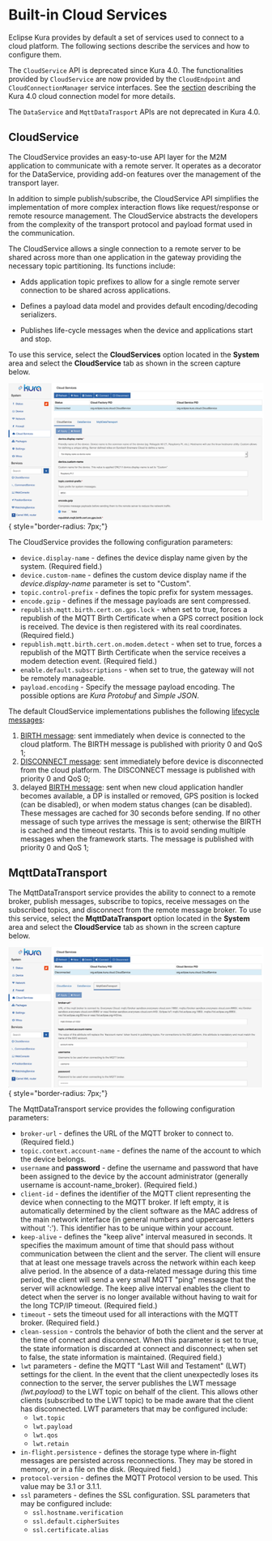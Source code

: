 # Built-in Cloud Services

Eclipse Kura provides by default a set of services used to connect to a cloud platform. The following sections describe the services and how to configure them.

The `CloudService` API is deprecated since Kura 4.0.
The functionalities provided by `CloudService` are now provided by the `CloudEndpoint` and `CloudConnectionManager` service interfaces.
See the [section](../overview/) describing the Kura 4.0 cloud connection model for more details.

The `DataService` and `MqttDataTrasport` APIs are not deprecated in Kura 4.0.

## CloudService

The CloudService provides an easy-to-use API layer for the M2M application to communicate with a remote server. It operates as a decorator for the DataService, providing add-on features over the management of the transport layer.

In addition to simple publish/subscribe, the CloudService API simplifies the implementation of more complex interaction flows like request/response or remote resource management. The CloudService abstracts the developers from the complexity of the transport protocol and payload format used in the communication.

The CloudService allows a single connection to a remote server to be shared across more than one application in the gateway providing the necessary topic partitioning. Its functions include:

- Adds application topic prefixes to allow for a single remote server connection to be shared across applications.

- Defines a payload data model and provides default encoding/decoding serializers.

- Publishes life-cycle messages when the device and applications start and stop.

To use this service, select the **CloudServices** option located in the **System** area and select the **CloudService** tab as shown in the screen capture below.

![](images/cloudService.png){ style="border-radius: 7px;"}

The CloudService provides the following configuration parameters:

- `device.display-name` - defines the device display name given by the system. (Required field.)
- `device.custom-name` - defines the custom device display name if the _device.display-name_ parameter is set to "Custom".
- `topic.control-prefix` - defines the topic prefix for system messages.
- `encode.gzip` - defines if the message payloads are sent compressed.
- `republish.mqtt.birth.cert.on.gps.lock` - when set to true, forces a republish of the MQTT Birth Certificate when a GPS correct position lock is received. The device is then registered with its real coordinates. (Required field.)
- `republish.mqtt.birth.cert.on.modem.detect` - when set to true, forces a republish of the MQTT Birth Certificate when the service receives a modem detection event. (Required field.)
- `enable.default.subscriptions` - when set to true, the gateway will not be remotely manageable.
- `payload.encoding` - Specify the message payload encoding. The possible options are _Kura Protobuf_ and _Simple JSON_.

The default CloudService implementations publishes the following [lifecycle messages](https://github.com/eclipse/kura/blob/develop/kura/org.eclipse.kura.core.cloud/src/main/java/org/eclipse/kura/core/cloud/LifecycleMessage.java):

1. [BIRTH message](https://github.com/eclipse/kura/blob/develop/kura/org.eclipse.kura.api/src/main/java/org/eclipse/kura/message/KuraBirthPayload.java): sent immediately when device is connected to the cloud platform. The BIRTH message is published with priority 0 and QoS 1;
2. [DISCONNECT message](https://github.com/eclipse/kura/blob/develop/kura/org.eclipse.kura.api/src/main/java/org/eclipse/kura/message/KuraDisconnectPayload.java): sent immediately before device is disconnected from the cloud platform. The DISCONNECT message is published with priority 0 and QoS 0;
3. delayed [BIRTH message](https://github.com/eclipse/kura/blob/develop/kura/org.eclipse.kura.api/src/main/java/org/eclipse/kura/message/KuraBirthPayload.java): sent when new cloud application handler becomes available, a DP is installed or removed, GPS position is locked (can be disabled), or when modem status changes (can be disabled). These messages are cached for 30 seconds before sending. If no other message of such type arrives the message is sent; otherwise the BIRTH is cached and the timeout restarts. This is to avoid sending multiple messages when the framework starts. The message is published with priority 0 and QoS 1;

## MqttDataTransport

The MqttDataTransport service provides the ability to connect to a remote broker, publish messages, subscribe to topics, receive messages on the subscribed topics, and disconnect from the remote message broker. To use this service, select the **MqttDataTransport** option located in the **System** area and select the **CloudService** tab as shown in the screen capture below.

![](images/mqttDataTransport.png){ style="border-radius: 7px;"}

The MqttDataTransport service provides the following configuration parameters:

- `broker-url` - defines the URL of the MQTT broker to connect to. (Required field.)
- `topic.context.account-name` - defines the name of the account to which the device belongs.
- `username` and **password** - define the username and password that have been assigned to the device by the account administrator (generally username is account-name_broker). (Required field.)
- `client-id` - defines the identifier of the MQTT client representing the device when connecting to the MQTT broker. If left empty, it is automatically determined by the client software as the MAC address of the main network interface (in general numbers and uppercase letters without ':'). This identifier has to be unique within your account.
- `keep-alive` - defines the "keep alive" interval measured in seconds. It specifies the maximum amount of time that should pass without communication between the client and the server. The client will ensure that at least one message travels across the network within each keep alive period. In the absence of a data-related message during this time period, the client will send a very small MQTT "ping" message that the server will acknowledge. The keep alive interval enables the client to detect when the server is no longer available without having to wait for the long TCP/IP timeout. (Required field.)
- `timeout` - sets the timeout used for all interactions with the MQTT broker. (Required field.)
- `clean-session` - controls the behavior of both the client and the server at the time of connect and disconnect. When this parameter is set to true, the state information is discarded at connect and disconnect; when set to false, the state information is maintained. (Required field.)
- `lwt` parameters - define the MQTT "Last Will and Testament" (LWT) settings for the client. In the event that the client unexpectedly loses its connection to the server, the server publishes the LWT message _(lwt.payload)_ to the LWT topic on behalf of the client. This allows other clients (subscribed to the LWT topic) to be made aware that the client has disconnected. LWT parameters that may be configured include:
  - `lwt.topic`
  - `lwt.payload`
  - `lwt.qos`
  - `lwt.retain`
- `in-flight.persistence` - defines the storage type where in-flight messages are persisted across reconnections. They may be stored in memory, or in a file on the disk. (Required field.)
- `protocol-version` - defines the MQTT Protocol version to be used. This value may be 3.1 or 3.1.1.
- `ssl` parameters - defines the SSL configuration. SSL parameters that may be configured include:
  - `ssl.hostname.verification`
  - `ssl.default.cipherSuites`
  - `ssl.certificate.alias`
